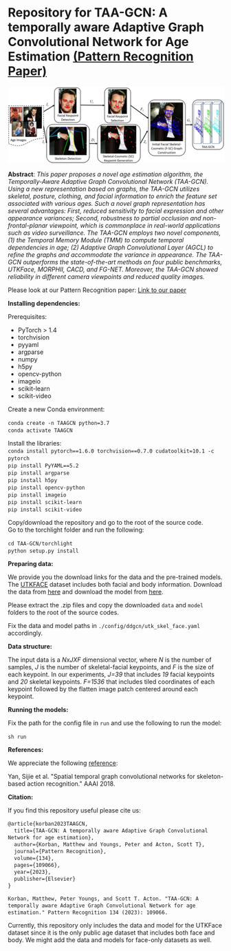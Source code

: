 # Repository for TAA-GCN: A temporally aware Adaptive Graph Convolutional Network for Age Estimation [(Pattern Recognition Paper)](https://www.sciencedirect.com/science/article/abs/pii/S0031320322005465)

![aaaa](https://raw.githubusercontent.com/Powercoder64/TAA-GCN/main/web/pipeline.jpg)

**Abstract**: *This paper proposes a novel age estimation algorithm, the Temporally-Aware Adaptive Graph Convolutional Network (TAA-GCN). Using a new representation based on graphs, the TAA-GCN utilizes skeletal, posture, clothing, and facial information to enrich the feature set associated with various ages. Such a novel graph representation has several advantages: First, reduced sensitivity to facial expression and other appearance variances; Second, robustness to partial occlusion and non-frontal-planar viewpoint, which is commonplace in real-world applications such as video surveillance. The TAA-GCN employs two novel components, (1) the Temporal Memory Module (TMM) to compute temporal dependencies in age; (2) Adaptive Graph Convolutional Layer (AGCL) to refine the graphs and accommodate the variance in appearance. The TAA-GCN outperforms the state-of-the-art methods on four public benchmarks, UTKFace, MORPHII, CACD, and FG-NET. Moreover, the TAA-GCN showed reliability in different camera viewpoints and reduced quality images.*

Please look at our Pattern Recognition paper:
[Link to our paper](https://www.sciencedirect.com/science/article/abs/pii/S0031320322005465)

**Installing dependencies:**

Prerequisites:    
- PyTorch > 1.4   
- torchvision   
- pyyaml   
- argparse   
- numpy   
- h5py   
- opencv-python   
- imageio   
- scikit-learn   
- scikit-video   

Create a new Conda environment:

```conda create -n TAAGCN python=3.7```   
```conda activate TAAGCN```

Install the libraries:   
```conda install pytorch==1.6.0 torchvision==0.7.0 cudatoolkit=10.1 -c pytorch```   
```pip install PyYAML==5.2```   
```pip install argparse```   
```pip install h5py```   
```pip install opencv-python```   
```pip install imageio```   
```pip install scikit-learn```   
```pip install scikit-video```

Copy/download the repository and go to the root of the source code.   
Go to the torchlight folder and run the following:  

```cd TAA-GCN/torchlight```   
```python setup.py install```


**Preparing data:**   

We provide you the download links for the data and the pre-trained models. 
The [UTKFACE](https://susanqq.github.io/UTKFace/) dataset includes both facial and body information. Download the data from [here](https://drive.google.com/file/d/18XhWAkcXwALZ7WUU2BehcU3kAhTiG_6-/view?usp=sharing) and download the model from [here](https://drive.google.com/file/d/1DiZCTp8ACyu-0AcPF33OeEg9XafifbXg/view?usp=sharing).  

Please extract the .zip files and copy the downloaded ```data``` and ```model``` folders to the root of the source codes.

Fix the data and model paths in ```./config/ddgcn/utk_skel_face.yaml``` accordingly. 

**Data structure:**

The input data is a *NxJXF* dimensional vector, where *N* is the number of samples, *J* is the number of skeletal-facial keypoints, and *F* is the size of each keypoint. In our experiments, *J=39* that includes *19* facial keypoints and *20* skeletal keypoints. *F=1536* that includes tiled coordinates of each keypoint followed by the flatten image patch centered around each keypoint.

**Running the models:**

Fix the path for the config file in ```run``` and use the following to run the model:

```sh run```


**References:**

We appreciate the following [reference](https://arxiv.org/abs/1801.07455):

Yan, Sijie et al. "Spatial temporal graph convolutional networks for skeleton-based action recognition." AAAI 2018.


**Citation:**

If you find this repository useful please cite us:

```
@article{korban2023TAAGCN,
  title={TAA-GCN: A temporally aware Adaptive Graph Convolutional Network for age estimation},
  author={Korban, Matthew and Youngs, Peter and Acton, Scott T},
  journal={Pattern Recognition},
  volume={134},
  pages={109066},
  year={2023},
  publisher={Elsevier}
}
  ```
  
  ```
  Korban, Matthew, Peter Youngs, and Scott T. Acton. "TAA-GCN: A temporally aware Adaptive Graph Convolutional Network for age estimation." Pattern Recognition 134 (2023): 109066.
  ```

Currently, this repository only includes the data and model for the UTKFace dataset since it is the only public age dataset that includes both face and body. We might add the data and models for face-only datasets as well.  

